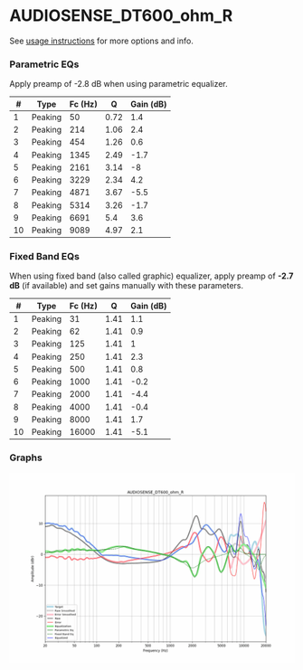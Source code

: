 # AUDIOSENSE_DT600_ohm_R
See [usage instructions](https://github.com/jaakkopasanen/AutoEq#usage) for more options and info.

### Parametric EQs
Apply preamp of -2.8 dB when using parametric equalizer.

|   # | Type    |   Fc (Hz) |    Q |   Gain (dB) |
|-----|---------|-----------|------|-------------|
|   1 | Peaking |        50 | 0.72 |         1.4 |
|   2 | Peaking |       214 | 1.06 |         2.4 |
|   3 | Peaking |       454 | 1.26 |         0.6 |
|   4 | Peaking |      1345 | 2.49 |        -1.7 |
|   5 | Peaking |      2161 | 3.14 |        -8   |
|   6 | Peaking |      3229 | 2.34 |         4.2 |
|   7 | Peaking |      4871 | 3.67 |        -5.5 |
|   8 | Peaking |      5314 | 3.26 |        -1.7 |
|   9 | Peaking |      6691 | 5.4  |         3.6 |
|  10 | Peaking |      9089 | 4.97 |         2.1 |

### Fixed Band EQs
When using fixed band (also called graphic) equalizer, apply preamp of **-2.7 dB** (if available) and set gains manually with these parameters.

|   # | Type    |   Fc (Hz) |    Q |   Gain (dB) |
|-----|---------|-----------|------|-------------|
|   1 | Peaking |        31 | 1.41 |         1.1 |
|   2 | Peaking |        62 | 1.41 |         0.9 |
|   3 | Peaking |       125 | 1.41 |         1   |
|   4 | Peaking |       250 | 1.41 |         2.3 |
|   5 | Peaking |       500 | 1.41 |         0.8 |
|   6 | Peaking |      1000 | 1.41 |        -0.2 |
|   7 | Peaking |      2000 | 1.41 |        -4.4 |
|   8 | Peaking |      4000 | 1.41 |        -0.4 |
|   9 | Peaking |      8000 | 1.41 |         1.7 |
|  10 | Peaking |     16000 | 1.41 |        -5.1 |

### Graphs
![](./AUDIOSENSE_DT600_ohm_R.png)
